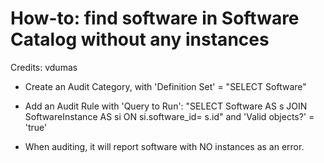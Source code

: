 
# How-to: find software in Software Catalog without any instances
Credits: vdumas
* Create an Audit Category, with 'Definition Set' = "SELECT Software"
* Add an Audit Rule with 'Query to Run': "SELECT Software AS s JOIN SoftwareInstance AS si ON si.software_id= s.id"
and 'Valid objects?' = 'true'

* When auditing, it will report software with NO instances as an error.
 
